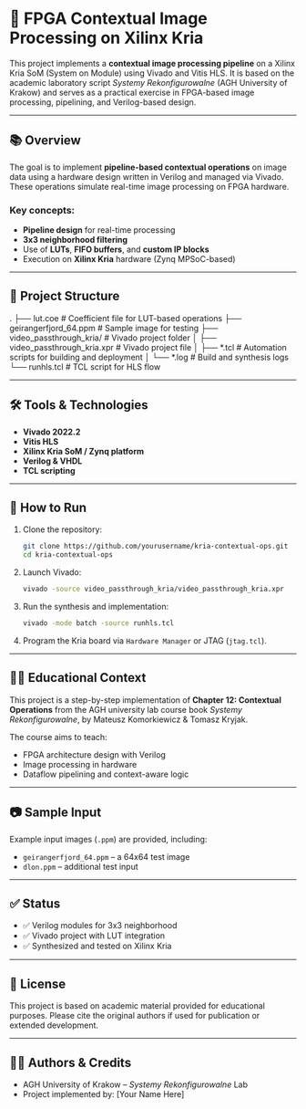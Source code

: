 # 🚀 FPGA Contextual Image Processing on Xilinx Kria

This project implements a **contextual image processing pipeline** on a Xilinx Kria SoM (System on Module) using Vivado and Vitis HLS. It is based on the academic laboratory script *Systemy Rekonfigurowalne* (AGH University of Krakow) and serves as a practical exercise in FPGA-based image processing, pipelining, and Verilog-based design.

---

## 📚 Overview

The goal is to implement **pipeline-based contextual operations** on image data using a hardware design written in Verilog and managed via Vivado. These operations simulate real-time image processing on FPGA hardware.

### Key concepts:

- **Pipeline design** for real-time processing
- **3x3 neighborhood filtering**
- Use of **LUTs**, **FIFO buffers**, and **custom IP blocks**
- Execution on **Xilinx Kria** hardware (Zynq MPSoC-based)

---

## 📁 Project Structure
.
├── lut.coe # Coefficient file for LUT-based operations
├── geirangerfjord_64.ppm # Sample image for testing
├── video_passthrough_kria/ # Vivado project folder
│ ├── video_passthrough_kria.xpr # Vivado project file
│ ├── *.tcl # Automation scripts for building and deployment
│ └── *.log # Build and synthesis logs
└── runhls.tcl # TCL script for HLS flow

---

## 🛠️ Tools & Technologies

- **Vivado 2022.2**
- **Vitis HLS**
- **Xilinx Kria SoM / Zynq platform**
- **Verilog & VHDL**
- **TCL scripting**

---

## 🧪 How to Run

1. Clone the repository:
    ```bash
    git clone https://github.com/yourusername/kria-contextual-ops.git
    cd kria-contextual-ops
    ```

2. Launch Vivado:
    ```bash
    vivado -source video_passthrough_kria/video_passthrough_kria.xpr
    ```

3. Run the synthesis and implementation:
    ```bash
    vivado -mode batch -source runhls.tcl
    ```

4. Program the Kria board via `Hardware Manager` or JTAG (`jtag.tcl`).

---

## 🧑‍🏫 Educational Context

This project is a step-by-step implementation of **Chapter 12: Contextual Operations** from the AGH university lab course book *Systemy Rekonfigurowalne*, by Mateusz Komorkiewicz & Tomasz Kryjak.

The course aims to teach:

- FPGA architecture design with Verilog
- Image processing in hardware
- Dataflow pipelining and context-aware logic

---

## 📷 Sample Input

Example input images (`.ppm`) are provided, including:
- `geirangerfjord_64.ppm` – a 64x64 test image
- `dlon.ppm` – additional test input

---

## ✅ Status

- ✅ Verilog modules for 3x3 neighborhood
- ✅ Vivado project with LUT integration
- ✅ Synthesized and tested on Xilinx Kria

---

## 📄 License

This project is based on academic material provided for educational purposes. Please cite the original authors if used for publication or extended development.

---

## 👨‍🔬 Authors & Credits

- AGH University of Krakow – *Systemy Rekonfigurowalne* Lab
- Project implemented by: [Your Name Here]
